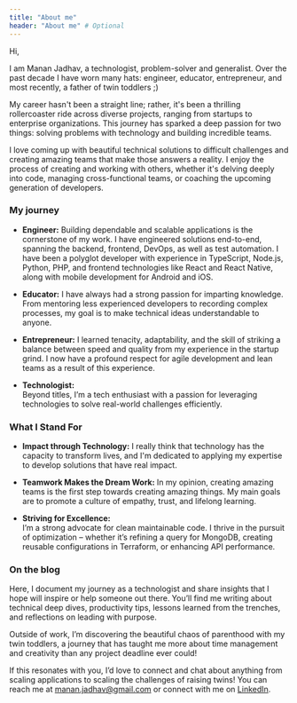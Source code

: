 ```yaml
---
title: "About me"
header: "About me" # Optional
---
```


Hi,

I am Manan Jadhav, a technologist, problem-solver and generalist. Over the past decade I have worn many hats: engineer, educator, entrepreneur, and most recently, a father of twin toddlers ;) 

My career hasn't been a straight line; rather, it's been a thrilling rollercoaster ride across diverse projects, ranging from startups to enterprise organizations. This journey has sparked a deep passion for two things: solving problems with technology and building incredible teams.

I love coming up with beautiful technical solutions to difficult challenges and creating amazing teams that make those answers a reality. I enjoy the process of creating and working with others, whether it's delving deeply into code, managing cross-functional teams, or coaching the upcoming generation of developers.


### My journey

- **Engineer:**
Building dependable and scalable applications is the cornerstone of my work. I have engineered solutions end-to-end, spanning the backend, frontend, DevOps, as well as test automation. I have been a polyglot developer with experience in TypeScript, Node.js, Python, PHP, and frontend technologies like React and React Native, along with mobile development for Android and iOS.

- **Educator:** 
I have always had a strong passion for imparting knowledge. From mentoring less experienced developers to recording complex processes, my goal is to make technical ideas understandable to anyone.

- **Entrepreneur:**
I learned tenacity, adaptability, and the skill of striking a balance between speed and quality from my experience in the startup grind. I now have a profound respect for agile development and lean teams as a result of this experience.

- **Technologist:**  
Beyond titles, I’m a tech enthusiast with a passion for leveraging technologies to solve real-world challenges efficiently.


### What I Stand For  

- **Impact through Technology:**
I really think that technology has the capacity to transform lives, and I'm dedicated to applying my expertise to develop solutions that have real impact.  


- **Teamwork Makes the Dream Work:**
In my opinion, creating amazing teams is the first step towards creating amazing things. My main goals are to promote a culture of empathy, trust, and lifelong learning.

- **Striving for Excellence:**  
I’m a strong advocate for clean maintainable code. I thrive in the pursuit of optimization – whether it’s refining a query for MongoDB, creating reusable configurations in Terraform, or enhancing API performance.


### On the blog

Here, I document my journey as a technologist and share insights that I hope will inspire or help someone out there. You’ll find me writing about technical deep dives, productivity tips, lessons learned from the trenches, and reflections on leading with purpose.  

Outside of work, I’m discovering the beautiful chaos of parenthood with my twin toddlers, a journey that has taught me more about time management and creativity than any project deadline ever could!  

If this resonates with you, I’d love to connect and chat about anything from scaling applications to scaling the challenges of raising twins! You can reach me at [manan.jadhav@gmail.com](mailto:manan.jadhav@gmail.com) or connect with me on [LinkedIn](https://www.linkedin.com/in/mananjadhav/).
